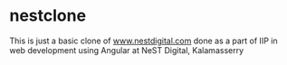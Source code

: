 # nestclone

This is just a basic clone of www.nestdigital.com done as a part of IIP in web development using Angular at NeST Digital, Kalamasserry
